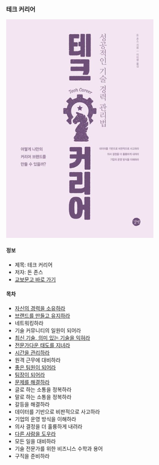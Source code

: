 ### 테크 커리어

<img src="thumbnail.png" width="400">

#### 정보
- 제목: 테크 커리어
- 저자: 돈 존스
- [교보문고 바로 가기](https://product.kyobobook.co.kr/detail/S000201360779)

#### 목차

- [자신의 경력을 소유하라](자신의_경력을_소유하라/README.md)
- [브랜드를 만들고 유지하라](브랜드를_만들고_유지하라/README.md)
- 네트워킹하라
- 기술 커뮤니티의 일원이 되어라
- [최신 기술, 의미 있는 기술을 익혀라](최신_기술_의미_있는_기술을_익혀라/README.md)
- [전문가다운 태도를 지녀라](전문가다운_태도를_지녀라/README.md)
- [시간을 관리하라](시간을_관리하라/README.md)
- 원격 근무에 대비하라
- [좋은 팀원이 되어라](좋은_팀원이_되어라/README.md)
- [팀장이 되어라](팀장이_되어라/README.md)
- [문제를 해결하라](문제를_해결하라/README.md)
- 글로 하는 소통을 정복하라
- 말로 하는 소통을 정복하라
- 갈등을 해결하라
- 데이터를 기반으로 비판적으로 사고하라
- 기업의 운영 방식을 이해하라
- 의사 결정을 더 훌륭하게 내려라
- [다른 사람을 도우라](다른_사람을_도우라/README.md)
- 모든 일을 대비하라
- 기술 전문가를 위한 비즈니스 수학과 용어
- 구직을 준비하라
